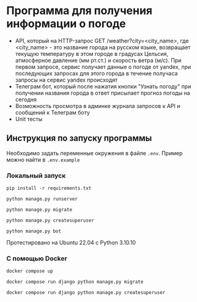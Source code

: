 # Программа для получения информации о погоде
- API, который на HTTP-запрос GET /weather?city=<city_name>, 
где <city_name> - это название города на русском языке, возвращает текущую температуру в этом городе 
в градусах Цельсия, атмосферное давление (мм рт.ст.) и скорость ветра (м/c). 
При первом запросе, сервис получает данные о погоде от yandex, 
при последующих запросах для этого города в течение получаса запросы на сервис yandex происходят
- Телеграм бот, который после нажатия кнопки "Узнать погоду" 
при получении названия города в ответ присылает прогноз погоды на сегодня
- Возможность просмотра в админке журнала запросов к API и сообщений к Телеграм боту
- Unit тесты

## Инструкция по запуску программы

Необходимо задать переменные окружения в файле `.env`. Пример можно найти в `.env.example`

### Локальный запуск

`pip install -r requirements.txt`

`python manage.py runserver`

`python manage.py migrate`

`python manage.py createsuperuser`

`python manage.py bot`

Протестировано на Ubuntu 22.04 с Python 3.10.10

### С помощью Docker

`docker compose up`

`docker compose run django python manage.py migrate`

`docker compose run django python manage.py createsuperuser`
